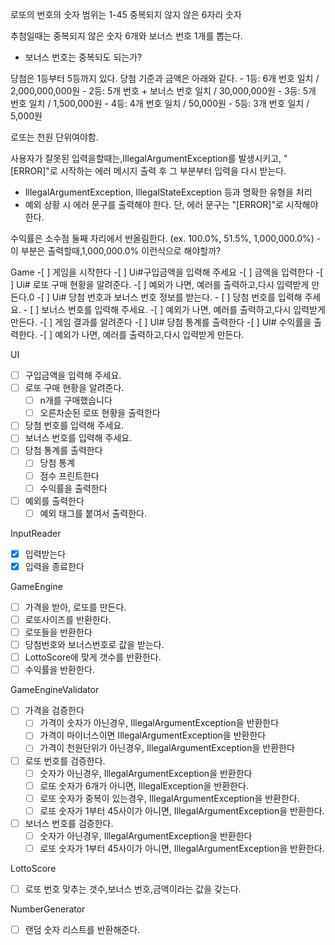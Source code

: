 로또의 번호의 숫자 범위는 1-45
중복되지 않지 않은 6자리 숫자

추첨일때는 중복되지 않은 숫자 6개와 보너스 번호 1개를 뽑는다.
 - 보너스 번호는 중복되도 되는가?

당첨은 1등부터 5등까지 있다. 당첨 기준과 금액은 아래와 같다.
     - 1등: 6개 번호 일치 / 2,000,000,000원
     - 2등: 5개 번호 + 보너스 번호 일치 / 30,000,000원
     - 3등: 5개 번호 일치 / 1,500,000원
     - 4등: 4개 번호 일치 / 50,000원
     - 5등: 3개 번호 일치 / 5,000원

 로또는 천원 단위여야함.

사용자가 잘못된 입력을할때는,IllegalArgumentException를 발생시키고, "[ERROR]"로 시작하는 에러 메시지 출력 후 그 부분부터 입력을 다시 받는다.
- IllegalArgumentException, IllegalStateException 등과 명확한 유형을 처리
- 예외 상황 시 에러 문구를 출력해야 한다. 단, 에러 문구는 "[ERROR]"로 시작해야 한다.

수익률은 소수점 둘째 자리에서 반올림한다. (ex. 100.0%, 51.5%, 1,000,000.0%)
    - 이 부분은 출력할때,1,000,000.0% 이런식으로 해야할까?

Game
    -[ ] 게임을 시작한다
        -[ ] Ui#구입금액을 입력해 주세요
        -[ ] 금액을 입력한다
        -[ ] Ui# 로또 구매 현황을 알려준다.
        -[ ] 예외가 나면, 예러를 출력하고,다시 입력받게 만든다.0
    -[ ] Ui# 당첨 번호과 보너스 번호 정보를 받는다.
        - [ ] 당첨 번호를 입력해 주세요.
        - [ ] 보너스 번호를 입력해 주세요.
        -[ ] 예외가 나면, 예러를 출력하고,다시 입력받게 만든다.
    -[ ] 게임 결과를 알려준다
        -[ ] UI# 당첨 통계를 출력한다
        -[ ] UI# 수익률을 출력한다.
    -[ ] 예외가 나면, 예러를 출력하고,다시 입력받게 만든다.
    
UI
 - [ ] 구입금액을 입력해 주세요.
 - [ ] 로또 구매 현황을 알려준다.
   -[ ] n개를 구매했습니다
   -[ ] 오른차순된 로또 현황을 출력한다
 - [ ] 당첨 번호를 입력해 주세요.
 - [ ] 보너스 번호를 입력해 주세요.
 -[ ] 당첨 통계를 출력한다
   -[ ] 당첨 통계 
   - [ ] 점수 프린트한다
   - [ ] 수익률을 출력한다 
 -[ ] 예외를 출력한다
    -[ ] 예외 태그를 붙여서 출력한다.

InputReader
   - [x] 입력받는다
   - [x] 입력을 종료한다

GameEngine
   - [ ] 가격을 받아, 로또를 만든다.
   - [ ] 로또사이즈를 반환한다.
   - [ ] 로또들을 반환한다
   - [ ] 당첨번호와 보너스번호로 값을 받는다.
   - [ ] LottoScore에 맞게 갯수를 반환한다.
   - [ ] 수익률을 반환한다.

GameEngineValidator
 -[ ] 가격을 검증한다
   - [ ] 가격이 숫자가 아닌경우, IllegalArgumentException을 반환한다
   - [ ] 가격이 마이너스이면 IllegalArgumentException을 반환한다
   - [ ] 가격이 천원단위가 아닌경우, IllegalArgumentException을 반환한다
 -[ ] 로또 번호를 검증한다.
   - [ ] 숫자가 아닌경우, IllegalArgumentException을 반환한다
   - [ ] 로또 숫자가 6개가 아니면, IllegalException을 반환한다.
   - [ ] 로또 숫자가 중복이 있는경우, IllegalArgumentException을 반환한다.
   - [ ] 로또 숫자가 1부터 45사이가 아니면, IllegalArgumentException을 반환한다.
 -[ ] 보너스 번호를 검증한다.
     - [ ] 숫자가 아닌경우, IllegalArgumentException을 반환한다
     - [ ] 로또 숫자가 1부터 45사이가 아니면, IllegalArgumentException을 반환한다.
 
 LottoScore
  - [ ] 로또 번호 맞추는 갯수,보너스 번호,금액이라는 값을 갖는다.


NumberGenerator
   -[ ] 랜덤 숫자 리스트를 반환해준다.
